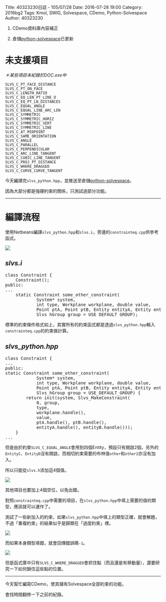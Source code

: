 Title: 40323230日誌 - 105/07/28
Date: 2016-07-28 19:00
Category: 2016bg2
Tags: Kmol, SWIG, Solvespace, CDemo, Python-Solvespace
Author: 40323230


1. CDemo資料庫內容補正

2. 倉儲[python-solvespace](https://github.com/40323230/python-solvespace"github.com")已更新

<!-- PELICAN_END_SUMMARY -->

未支援項目
===

*＊某些項目未紀錄於DOC.exe中*

```
SLVS_C_PT_FACE_DISTANCE
SLVS_C_PT_ON_FACE
SLVS_C_LENGTH_RATIO
SLVS_C_EQ_LEN_PT_LINE_D
SLVS_C_EQ_PT_LN_DISTANCES
SLVS_C_EQUAL_ANGLE
SLVS_C_EQUAL_LINE_ARC_LEN
SLVS_C_SYMMETRIC
SLVS_C_SYMMETRIC_HORIZ
SLVS_C_SYMMETRIC_VERT
SLVS_C_SYMMETRIC_LINE
SLVS_C_AT_MIDPOINT
SLVS_C_SAME_ORIENTATION
SLVS_C_ANGLE
SLVS_C_PARALLEL
SLVS_C_PERPENDICULAR
SLVS_C_ARC_LINE_TANGENT
SLVS_C_CUBIC_LINE_TANGENT
SLVS_C_PROJ_PT_DISTANCE
SLVS_C_WHERE_DRAGGED
SLVS_C_CURVE_CURVE_TANGENT
```

今天編譯完`slvs_python.hpp`，並推送至倉儲[python-solvespace](https://github.com/40323230/python-solvespace"github.com")。

因為大部分都是強硬約束的關係，只測試過部分功能。

<hr>

編譯流程
===

使用Netbeans編譯`slvs_python.hpp`和`slvs.i`，旁邊的`constrainteq.cpp`供參考函式。

<img src="http://i.imgur.com/zjppe0U.jpg" >

*slvs.i*
---

<pre class="brush: c">
class Constraint {
    Constraint();
public:
...
    static Constraint some_other_constraint(
            System* system,
            int type, Workplane workplane, double value,
            Point ptA, Point ptB, Entity entityA, Entity entityB,
            Slvs_hGroup group = USE_DEFAULT_GROUP);
</pre>

標準的約束條件格式如上，其實所有的約束函式都是透過`slvs_python.hpp`輸入`constrainteq.cpp`的約束做計算。

*slvs_python.hpp*
---

<pre class="brush: c">
class Constraint {
...
public:
static Constraint some_other_constraint(
            System* system,
            int type, Workplane workplane, double value,
            Point ptA, Point ptB, Entity entityA, Entity entityB,
            Slvs_hGroup group = USE_DEFAULT_GROUP) {
        return init(system, Slvs_MakeConstraint(
            0, group,
            type,
            workplane.handle(),
            value,
            ptA.handle(), ptB.handle(),
            entityA.handle(), entityB.handle()));
    }
...
</pre>

但是由於約束`SLVS_C_EQUAL_ANGLE`會用到四個Entity，預設只有開啟2個，另外的`EntityC`、`EntityD`沒有開啟，而相切約束需要的布林值`other`和`other2`亦沒有加入。

所以只能從`slvs.h`添加這4個值。

<img src="http://i.imgur.com/cV0HyKc.jpg" >

其他項目也要加上4個空位，以免出錯。

對照`constrainteq.cpp`中需要的項目，在`slvs_python.hpp`中填上需要的值的類型，應該就可以運作了。

測試了一些新加入的約束，如果`slvs_python.hpp`中填上的類型正確，就會解題，不過「重複約束」的結果似乎是歸類在「過度約束」裡。

<img src="http://i.imgur.com/Ej4JQHF.jpg" >

而如果本身類型填錯，就會回傳錯誤碼`-1`。

<img src="http://i.imgur.com/n3iIuhW.jpg" >

但是函式庫中只有`SLVS_C_WHERE_DRAGGED`會抓住點（而且還是有移動量），還要研究一下如何鎖住這些點的位置。

<hr>

今天幫忙編寫CDemo，使其擁有Solvespace全部約束的功能。

會找時間翻修一下之前的紀錄。